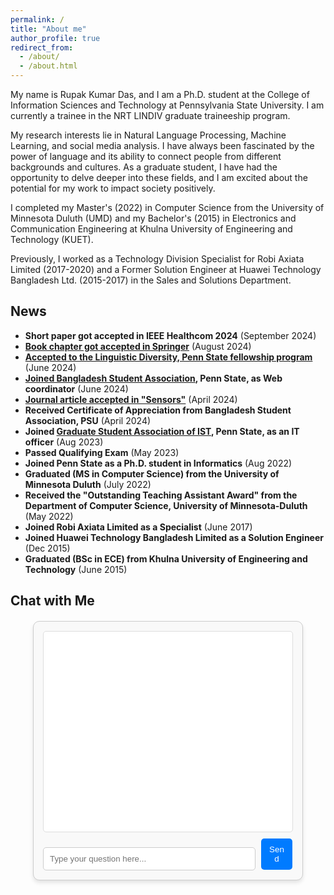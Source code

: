 ```yaml
---
permalink: /
title: "About me"
author_profile: true
redirect_from: 
  - /about/
  - /about.html
---
```


My name is Rupak Kumar Das, and I am a Ph.D. student at the College of Information Sciences and Technology at Pennsylvania State University. I am currently a trainee in the NRT LINDIV graduate traineeship program.

My research interests lie in Natural Language Processing, Machine Learning, and social media analysis. I have always been fascinated by the power of language and its ability to connect people from different backgrounds and cultures. As a graduate student, I have had the opportunity to delve deeper into these fields, and I am excited about the potential for my work to impact society positively.

I completed my Master's (2022) in Computer Science from the University of Minnesota Duluth (UMD) and my Bachelor's (2015) in Electronics and Communication Engineering at Khulna University of Engineering and Technology (KUET).

Previously, I worked as a Technology Division Specialist for Robi Axiata Limited (2017-2020) and a Former Solution Engineer at Huawei Technology Bangladesh Ltd. (2015-2017) in the Sales and Solutions Department.



## News

- **Short paper got accepted in IEEE Healthcom 2024** (September 2024)
- **[Book chapter got accepted in Springer](https://link.springer.com/chapter/10.1007/978-3-031-61290-9_10)** (August 2024)
- **[Accepted to the Linguistic Diversity, Penn State fellowship program](https://ist.psu.edu/about/news/lindiv%20fellowships)** (June 2024)
- **[Joined Bangladesh Student Association](https://sites.psu.edu/bsapsu/), Penn State, as Web coordinator** (June 2024)
- **[Journal article accepted in "Sensors"](https://www.mdpi.com/1424-8220/24/8/2509)** (April 2024)
- **Received Certificate of Appreciation from Bangladesh Student Association, PSU** (April 2024)
- **Joined [Graduate Student Association of IST](https://sites.psu.edu/istgrad/about/), Penn State, as an IT officer** (Aug 2023)
- **Passed Qualifying Exam** (May 2023)
- **Joined Penn State as a Ph.D. student in Informatics** (Aug 2022)
- **Graduated (MS in Computer Science) from the University of Minnesota Duluth** (July 2022)
- **Received the "Outstanding Teaching Assistant Award" from the Department of Computer Science, University of Minnesota-Duluth** (May 2022)
- **Joined Robi Axiata Limited as a Specialist** (June 2017)
- **Joined Huawei Technology Bangladesh Limited as a Solution Engineer** (Dec 2015)
- **Graduated (BSc in ECE) from Khulna University of Engineering and Technology** (June 2015)



## Chat with Me

<div id="chat-container">
  <div id="chatbox"></div>
  <input type="text" id="user-input" placeholder="Type your question here..." />
  <button id="send-button">Send</button>
</div>

<script>
  const chatbox = document.getElementById("chatbox");
  const userInput = document.getElementById("user-input");
  const sendButton = document.getElementById("send-button");

  sendButton.addEventListener("click", async () => {
    const userMessage = userInput.value.trim();
    if (userMessage) {
      appendMessage("You", userMessage);
      userInput.value = "";

      // Simulated bot response for now (replace with API call later)
      appendMessage("Bot", "Let me think... (this will be replaced by real responses)");
    }
  });

  function appendMessage(sender, message) {
    const msgDiv = document.createElement("div");
    msgDiv.textContent = `${sender}: ${message}`;
    chatbox.appendChild(msgDiv);
    chatbox.scrollTop = chatbox.scrollHeight;
  }
</script>

<style>
  #chat-container {
    width: 100%;
    max-width: 400px;
    margin: 20px auto;
    padding: 15px;
    border: 1px solid #ccc;
    border-radius: 10px;
    background-color: #f9f9f9;
    box-shadow: 0px 4px 6px rgba(0, 0, 0, 0.1);
  }
  #chatbox {
    height: 300px;
    border: 1px solid #ddd;
    border-radius: 5px;
    padding: 10px;
    overflow-y: auto;
    background-color: #fff;
    margin-bottom: 10px;
  }
  #user-input {
    width: calc(100% - 60px);
    padding: 10px;
    border: 1px solid #ccc;
    border-radius: 5px;
    margin-right: 5px;
  }
  #send-button {
    width: 50px;
    padding: 10px;
    background-color: #007bff;
    color: white;
    border: none;
    border-radius: 5px;
    cursor: pointer;
  }
  #send-button:hover {
    background-color: #0056b3;
  }
</style>
